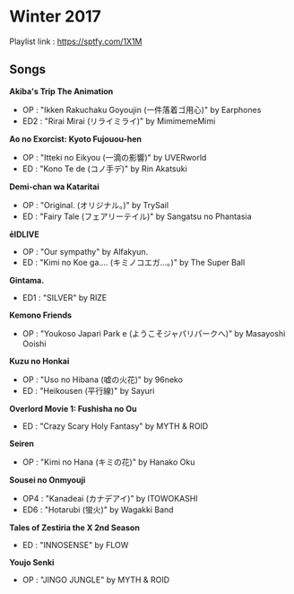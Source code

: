 # Winter 2017

Playlist link : https://sptfy.com/1X1M

## Songs

**Akiba's Trip The Animation**
* OP : "Ikken Rakuchaku Goyoujin (一件落着ゴ用心)" by Earphones
* ED2 : "Rirai Mirai (リライミライ)" by MimimemeMimi

**Ao no Exorcist: Kyoto Fujouou-hen**
* OP : "Itteki no Eikyou (一滴の影響)" by UVERworld
* ED : "Kono Te de (コノ手デ)" by Rin Akatsuki

**Demi-chan wa Kataritai**
* OP : "Original. (オリジナル。)" by TrySail
* ED : "Fairy Tale (フェアリーテイル)" by Sangatsu no Phantasia

**ēlDLIVE**
* OP : "Our sympathy" by Alfakyun.
* ED : "Kimi no Koe ga.... (キミノコエガ…。)" by The Super Ball

**Gintama.**
* ED1 : "SILVER" by RIZE

**Kemono Friends**
* OP : "Youkoso Japari Park e (ようこそジャパリパークへ)" by Masayoshi Ooishi

**Kuzu no Honkai**
* OP : "Uso no Hibana (嘘の火花)" by 96neko
* ED : "Heikousen (平行線)" by Sayuri

**Overlord Movie 1: Fushisha no Ou**
* ED : "Crazy Scary Holy Fantasy" by MYTH & ROID

**Seiren**
* OP : "Kimi no Hana (キミの花)" by Hanako Oku

**Sousei no Onmyouji**
* OP4 : "Kanadeai (カナデアイ)" by ITOWOKASHI
* ED6 : "Hotarubi (蛍火)" by Wagakki Band

**Tales of Zestiria the X 2nd Season**
* ED : "INNOSENSE" by FLOW

**Youjo Senki**
* OP : "JINGO JUNGLE" by MYTH & ROID
